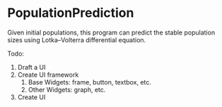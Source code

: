 # PopulationPrediction
Given initial populations, this program can predict the stable population sizes using Lotka–Volterra differential equation.

Todo:
1. Draft a UI
1. Create UI framework
    1. Base Widgets: frame, button, textbox, etc.
    1. Other Widgets: graph, etc.
1. Create UI
